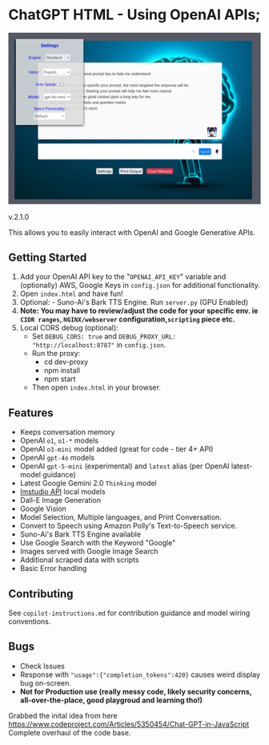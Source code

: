 # ChatGPT HTML - Using OpenAI APIs; 
![screenshot](core/img/screenshot.png)

v.2.1.0

This allows you to easily interact with OpenAI and Google Generative APIs.

## Getting Started

1. Add your OpenAI API key to the "```OPENAI_API_KEY```" variable and (optionally) AWS, Google Keys in ```config.json``` for additional functionality. 
2. Open ```index.html``` and have fun!
3. Optional: - Suno-Ai's Bark TTS Engine. Run ```server.py``` (GPU Enabled)
4. **Note: You may have to review/adjust the code for your specific env. ie ```CIDR ranges```, ```NGINX/webserver``` configuration,```scripting``` piece etc.**
5. Local CORS debug (optional):
	 - Set `DEBUG_CORS: true` and `DEBUG_PROXY_URL: "http://localhost:8787"` in `config.json`.
	 - Run the proxy:
		 - cd dev-proxy
		 - npm install
		 - npm start
	 - Then open `index.html` in your browser.
   
## Features

- Keeps conversation memory
- OpenAI ```o1```, ```o1-*``` models
- OpenAI ```o3-mini``` model added (great for code - tier 4+ API)
- OpenAI ```gpt-4o``` models
- OpenAI `gpt-5-mini` (experimental) and `latest` alias (per OpenAI latest-model guidance)
- Latest Google Gemini 2.0 ```Thinking``` model
- [lmstudio API](https://lmstudio.ai/docs/api/openai-api) local models 
- Dall-E Image Generation
- Google Vision 
- Model Selection, Multiple languages, and Print Conversation.
- Convert to Speech using Amazon Polly's Text-to-Speech service.
- Suno-Ai's Bark TTS Engine available
- Use Google Search with the Keyword "Google"
- Images served with Google Image Search
- Additional scraped data with scripts
- Basic Error handling

## Contributing

See `copilot-instructions.md` for contribution guidance and model wiring conventions.

## Bugs
- Check Issues
- Response with ```"usage":{"completion_tokens":420}``` causes weird display bug on-screen.
- **Not for Production use (really messy code, likely security concerns, all-over-the-place, good playgroud and learning tho!)**

Grabbed the inital idea from here https://www.codeproject.com/Articles/5350454/Chat-GPT-in-JavaScript <br>
Complete overhaul of the code base.

